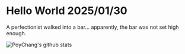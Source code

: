 # Hello World 2025/01/30

A perfectionist walked into a bar... apparently, the bar was not set high enough.

![PoyChang's github stats](https://github-readme-stats.vercel.app/api?username=poychang&show_icons=true&theme=dracula)
